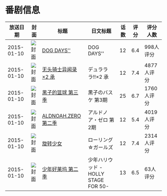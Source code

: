 # 番剧信息

|放送日期|封面|标题|日文标题|话数|评分|评分人数|
|---|---|---|---|---|---|---|
|2015-01-10|![封面](https://lain.bgm.tv/pic/cover/c/82/79/54942_A1ez8.jpg)|[DOG DAYS''](https://bangumi.tv/subject/54942)|DOG DAYS''|12|6.4|998人评分|
|2015-01-10|![封面](https://lain.bgm.tv/pic/cover/c/4a/e4/99941_7lPf5.jpg)|[无头骑士异闻录×2 承](https://bangumi.tv/subject/99941)|デュラララ!!×2 承|12|7.4|4877人评分|
|2015-01-10|![封面](https://lain.bgm.tv/pic/cover/c/5a/c3/104949_u8ls9.jpg)|[黑子的篮球 第三季](https://bangumi.tv/subject/104949)|黒子のバスケ 第3期|25|6.7|1760人评分|
|2015-01-10|![封面](https://lain.bgm.tv/pic/cover/c/3b/a6/107835_WtiiI.jpg)|[ALDNOAH.ZERO 第二季](https://bangumi.tv/subject/107835)|アルドノア・ゼロ 第2期|12|5.4|4019人评分|
|2015-01-10|![封面](https://lain.bgm.tv/pic/cover/c/d2/52/110600_8rZ1F.jpg)|[旋转少女](https://bangumi.tv/subject/110600)|ローリング☆ガールズ|12|7.4|2314人评分|
|2015-01-10|![封面](https://lain.bgm.tv/pic/cover/c/20/9d/114488_CNkN4.jpg)|[少年好莱坞 第二季](https://bangumi.tv/subject/114488)|少年ハリウッド -HOLLY STAGE FOR 50-|13|6.5|63人评分|
